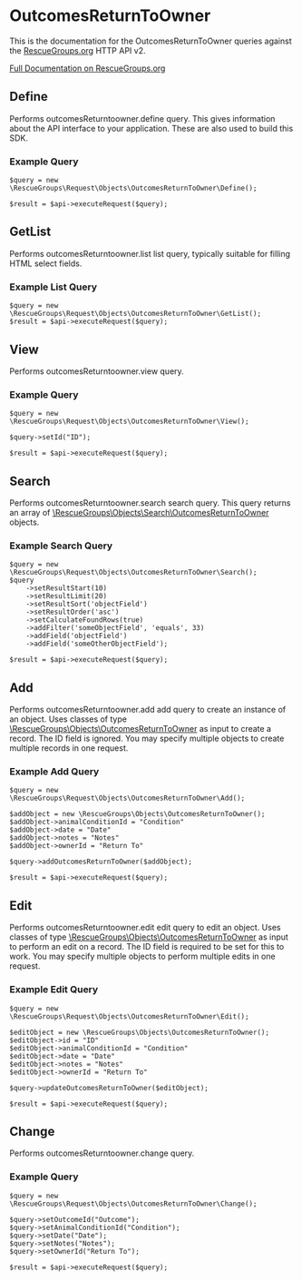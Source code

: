 # OutcomesReturnToOwner

This is the documentation for the OutcomesReturnToOwner queries against the [RescueGroups.org](https://www.rescuegroups.org/) HTTP API v2.

[Full Documentation on RescueGroups.org](https://userguide.rescuegroups.org/display/APIDG/Object+definitions#Objectdefinitions-outcomesReturntoowner)

## Define
Performs outcomesReturntoowner.define query. This gives information about the API interface to your application. These are also used to build this SDK.

### Example Query

    $query = new \RescueGroups\Request\Objects\OutcomesReturnToOwner\Define();

    $result = $api->executeRequest($query);
## GetList
Performs outcomesReturntoowner.list list query, typically suitable for filling HTML select fields.

### Example List Query

    $query = new \RescueGroups\Request\Objects\OutcomesReturnToOwner\GetList();
    $result = $api->executeRequest($query);
## View
Performs outcomesReturntoowner.view query.

### Example Query

    $query = new \RescueGroups\Request\Objects\OutcomesReturnToOwner\View();

    $query->setId("ID");

    $result = $api->executeRequest($query);

## Search
Performs outcomesReturntoowner.search search query. This query returns an array of [\RescueGroups\Objects\Search\OutcomesReturnToOwner](../../../src/Objects/Search/OutcomesReturnToOwner.php) objects.

### Example Search Query

    $query = new \RescueGroups\Request\Objects\OutcomesReturnToOwner\Search();
    $query
        ->setResultStart(10)
        ->setResultLimit(20)
        ->setResultSort('objectField')
        ->setResultOrder('asc')
        ->setCalculateFoundRows(true)
        ->addFilter('someObjectField', 'equals', 33)
        ->addField('objectField')
        ->addField('someOtherObjectField');

    $result = $api->executeRequest($query);
## Add
Performs outcomesReturntoowner.add add query to create an instance of an object. Uses classes of type [\RescueGroups\Objects\OutcomesReturnToOwner](../../../src/Objects/OutcomesReturnToOwner.php) as input to create a record. The ID field is ignored. You may specify multiple objects to create multiple records in one request.

### Example Add Query

    $query = new \RescueGroups\Request\Objects\OutcomesReturnToOwner\Add();

    $addObject = new \RescueGroups\Objects\OutcomesReturnToOwner();
    $addObject->animalConditionId = "Condition"
    $addObject->date = "Date"
    $addObject->notes = "Notes"
    $addObject->ownerId = "Return To"

    $query->addOutcomesReturnToOwner($addObject);

    $result = $api->executeRequest($query);
## Edit
Performs outcomesReturntoowner.edit edit query to edit an object. Uses classes of type [\RescueGroups\Objects\OutcomesReturnToOwner](../../../src/Objects/OutcomesReturnToOwner.php) as input to perform an edit on a record. The ID field is required to be set for this to work. You may specify multiple objects to perform multiple edits in one request.

### Example Edit Query

    $query = new \RescueGroups\Request\Objects\OutcomesReturnToOwner\Edit();

    $editObject = new \RescueGroups\Objects\OutcomesReturnToOwner();
    $editObject->id = "ID"
    $editObject->animalConditionId = "Condition"
    $editObject->date = "Date"
    $editObject->notes = "Notes"
    $editObject->ownerId = "Return To"

    $query->updateOutcomesReturnToOwner($editObject);

    $result = $api->executeRequest($query);
## Change
Performs outcomesReturntoowner.change query.

### Example Query

    $query = new \RescueGroups\Request\Objects\OutcomesReturnToOwner\Change();

    $query->setOutcomeId("Outcome");
    $query->setAnimalConditionId("Condition");
    $query->setDate("Date");
    $query->setNotes("Notes");
    $query->setOwnerId("Return To");

    $result = $api->executeRequest($query);

